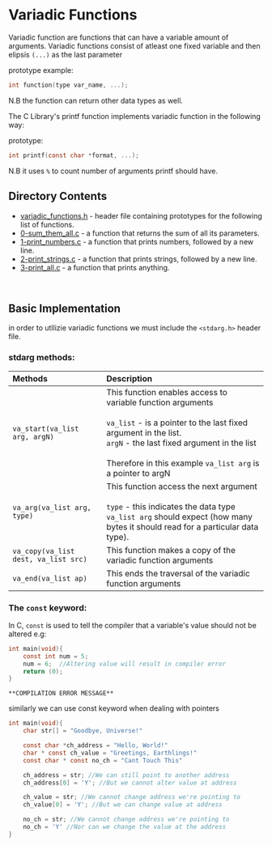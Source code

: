 # Variadic Functions

Variadic function are functions that can have a variable amount of arguments. Variadic functions consist of atleast one fixed variable and then elipsis `(...)` as the last parameter

prototype example:
```C 
int function(type var_name, ...);
``` 
N.B the function can return other data types as well.

The C Library's printf function implements variadic function in the following way:

prototype:
```C
int printf(const char *format, ...);
```

N.B it uses `%` to count number of arguments printf should have.

## Directory Contents

* [variadic_functions.h](variadic_functions.h) - header file containing prototypes for the following list of functions.
* [0-sum_them_all.c](0-sum_them_all.c) - a function that returns the sum of all its parameters.
* [1-print_numbers.c](1-print_numbers.c) - a function that prints numbers, followed by a new line.
* [2-print_strings.c](2-print_strings.c) - a function that prints strings, followed by a new line.
* [3-print_all.c](3-print_all.c) - a function that prints anything.


<br>

## Basic Implementation

in order to utllizie variadic functions we must include the `<stdarg.h>` header file.

### stdarg methods:

| Methods | Description |
| :------ | :---------- |
| `va_start(va_list arg, argN)` | This function enables access to variable function arguments<br><br>`va_list` - is a pointer to the last fixed argument in the list.<br>`argN` - the last fixed argument in the list<br><br>Therefore in this example `va_list arg` is a pointer to argN|
| `va_arg(va_list arg, type)` | This function access the next argument<br><br>`type` - this indicates the data type `va_list arg` should expect (how many bytes it should read for a particular data type). |
| `va_copy(va_list dest, va_list src)` | This function makes a copy of the variadic function arguments |
| `va_end(va_list ap)` | This ends the traversal of the variadic function arguments |

### The `const` keyword:

In C, `const` is used to tell the compiler that a variable's value should not be altered e.g:

```C
int main(void){
	const int num = 5;
	num = 6;  //Altering value will result in compiler error
	return (0);
}
```
```
**COMPILATION ERROR MESSAGE**
```
similarly we can use const keyword when dealing with pointers

```C
int main(void){
	char str[] = "Goodbye, Universe!"

	const char *ch_address = "Hello, World!"
	char * const ch_value = "Greetings, Earthlings!"
	const char * const no_ch = "Cant Touch This"

	ch_address = str; //We can still point to another address
	ch_address[0] = 'Y'; //But we cannot alter value at address

	ch_value = str; //We cannot change address we're pointing to
	ch_value[0] = 'Y'; //But we can change value at address

	no_ch = str; //We cannot change address we're pointing to
	no_ch = 'Y' //Nor can we change the value at the address
}
```
